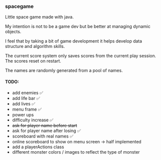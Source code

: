 ### spacegame
Little space game made with java.

My intention is not to be a game dev
but be better at managing dynamic objects.

I feel that by taking a bit of game development it helps develop
data structure and algorithm skills.

The current score system only saves scores from the current play session.
The scores reset on restart.

The names are randomly generated from a pool of names.

#### TODO:
 - add enemies ✅
 - add life bar ✅
 - add lives ✅
 - menu frame ✅
 - power ups
 - difficulty increase ✅
 - ~~ask for player name before start~~
 - ask for player name after losing ✅
 - scoreboard with real names ✅
 - online scoreboard to show on menu screen -> half implemented
 - add a playerActions class
 - different monster colors / images to reflect the type of monster